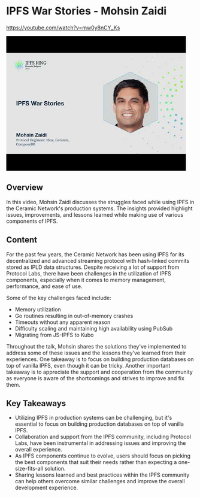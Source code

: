 # IPFS War Stories - Mohsin Zaidi

<https://youtube.com/watch?v=mw0y8nCY_Ks>

![IPFS War Stories - Mohsin Zaidi](/thing23/mw0y8nCY_Ks.jpg)

## Overview

In this video, Mohsin Zaidi discusses the struggles faced while using IPFS in the Ceramic Network's production systems. The insights provided highlight issues, improvements, and lessons learned while making use of various components of IPFS.

## Content

For the past few years, the Ceramic Network has been using IPFS for its decentralized and advanced streaming protocol with hash-linked commits stored as IPLD data structures. Despite receiving a lot of support from Protocol Labs, there have been challenges in the utilization of IPFS components, especially when it comes to memory management, performance, and ease of use.

Some of the key challenges faced include:

- Memory utilization
- Go routines resulting in out-of-memory crashes
- Timeouts without any apparent reason
- Difficulty scaling and maintaining high availability using PubSub
- Migrating from JS-IPFS to Kubo

Throughout the talk, Mohsin shares the solutions they've implemented to address some of these issues and the lessons they've learned from their experiences. One takeaway is to focus on building production databases on top of vanilla IPFS, even though it can be tricky. Another important takeaway is to appreciate the support and cooperation from the community as everyone is aware of the shortcomings and strives to improve and fix them.

## Key Takeaways

- Utilizing IPFS in production systems can be challenging, but it's essential to focus on building production databases on top of vanilla IPFS.
- Collaboration and support from the IPFS community, including Protocol Labs, have been instrumental in addressing issues and improving the overall experience.
- As IPFS components continue to evolve, users should focus on picking the best components that suit their needs rather than expecting a one-size-fits-all solution.
- Sharing lessons learned and best practices within the IPFS community can help others overcome similar challenges and improve the overall development experience.